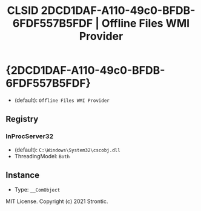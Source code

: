 ﻿---
title: "CLSID 2DCD1DAF-A110-49c0-BFDB-6FDF557B5FDF | Offline Files WMI Provider"
excerpt: What is COM-Object CLSID 2DCD1DAF-A110-49c0-BFDB-6FDF557B5FDF?
---

# {2DCD1DAF-A110-49c0-BFDB-6FDF557B5FDF}

* (default): `Offline Files WMI Provider`

## Registry


### InProcServer32

* (default): `C:\Windows\System32\cscobj.dll`
* ThreadingModel: `Both`

## Instance

* Type: `__ComObject`

MIT License. Copyright (c) 2021 Strontic.



